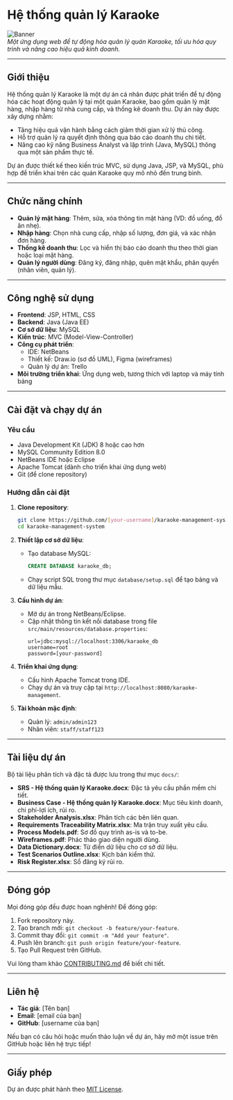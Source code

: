 # Hệ thống quản lý Karaoke

![Banner](https://via.placeholder.com/800x200.png?text=Karaoke+Management+System)  
*Một ứng dụng web để tự động hóa quản lý quán Karaoke, tối ưu hóa quy trình và nâng cao hiệu quả kinh doanh.*

---

## Giới thiệu

Hệ thống quản lý Karaoke là một dự án cá nhân được phát triển để tự động hóa các hoạt động quản lý tại một quán Karaoke, bao gồm quản lý mặt hàng, nhập hàng từ nhà cung cấp, và thống kê doanh thu. Dự án này được xây dựng nhằm:

- Tăng hiệu quả vận hành bằng cách giảm thời gian xử lý thủ công.
- Hỗ trợ quản lý ra quyết định thông qua báo cáo doanh thu chi tiết.
- Nâng cao kỹ năng Business Analyst và lập trình (Java, MySQL) thông qua một sản phẩm thực tế.

Dự án được thiết kế theo kiến trúc MVC, sử dụng Java, JSP, và MySQL, phù hợp để triển khai trên các quán Karaoke quy mô nhỏ đến trung bình.

---

## Chức năng chính

- **Quản lý mặt hàng**: Thêm, sửa, xóa thông tin mặt hàng (VD: đồ uống, đồ ăn nhẹ).
- **Nhập hàng**: Chọn nhà cung cấp, nhập số lượng, đơn giá, và xác nhận đơn hàng.
- **Thống kê doanh thu**: Lọc và hiển thị báo cáo doanh thu theo thời gian hoặc loại mặt hàng.
- **Quản lý người dùng**: Đăng ký, đăng nhập, quên mật khẩu, phân quyền (nhân viên, quản lý).

---

## Công nghệ sử dụng

- **Frontend**: JSP, HTML, CSS
- **Backend**: Java (Java EE)
- **Cơ sở dữ liệu**: MySQL
- **Kiến trúc**: MVC (Model-View-Controller)
- **Công cụ phát triển**:
  - IDE: NetBeans
  - Thiết kế: Draw.io (sơ đồ UML), Figma (wireframes)
  - Quản lý dự án: Trello
- **Môi trường triển khai**: Ứng dụng web, tương thích với laptop và máy tính bảng

---

## Cài đặt và chạy dự án

### Yêu cầu
- Java Development Kit (JDK) 8 hoặc cao hơn
- MySQL Community Edition 8.0
- NetBeans IDE hoặc Eclipse
- Apache Tomcat (dành cho triển khai ứng dụng web)
- Git (để clone repository)

### Hướng dẫn cài đặt

1. **Clone repository**:
   ```bash
   git clone https://github.com/[your-username]/karaoke-management-system.git
   cd karaoke-management-system
   ```

2. **Thiết lập cơ sở dữ liệu**:
   - Tạo database MySQL:
     ```sql
     CREATE DATABASE karaoke_db;
     ```
   - Chạy script SQL trong thư mục `database/setup.sql` để tạo bảng và dữ liệu mẫu.

3. **Cấu hình dự án**:
   - Mở dự án trong NetBeans/Eclipse.
   - Cập nhật thông tin kết nối database trong file `src/main/resources/database.properties`:
     ```properties
     url=jdbc:mysql://localhost:3306/karaoke_db
     username=root
     password=[your-password]
     ```

4. **Triển khai ứng dụng**:
   - Cấu hình Apache Tomcat trong IDE.
   - Chạy dự án và truy cập tại `http://localhost:8080/karaoke-management`.

5. **Tài khoản mặc định**:
   - Quản lý: `admin/admin123`
   - Nhân viên: `staff/staff123`

---

## Tài liệu dự án

Bộ tài liệu phân tích và đặc tả được lưu trong thư mục `docs/`:
- **SRS - Hệ thống quản lý Karaoke.docx**: Đặc tả yêu cầu phần mềm chi tiết.
- **Business Case - Hệ thống quản lý Karaoke.docx**: Mục tiêu kinh doanh, chi phí-lợi ích, rủi ro.
- **Stakeholder Analysis.xlsx**: Phân tích các bên liên quan.
- **Requirements Traceability Matrix.xlsx**: Ma trận truy xuất yêu cầu.
- **Process Models.pdf**: Sơ đồ quy trình as-is và to-be.
- **Wireframes.pdf**: Phác thảo giao diện người dùng.
- **Data Dictionary.docx**: Từ điển dữ liệu cho cơ sở dữ liệu.
- **Test Scenarios Outline.xlsx**: Kịch bản kiểm thử.
- **Risk Register.xlsx**: Sổ đăng ký rủi ro.

---

## Đóng góp

Mọi đóng góp đều được hoan nghênh! Để đóng góp:
1. Fork repository này.
2. Tạo branch mới: `git checkout -b feature/your-feature`.
3. Commit thay đổi: `git commit -m "Add your feature"`.
4. Push lên branch: `git push origin feature/your-feature`.
5. Tạo Pull Request trên GitHub.

Vui lòng tham khảo [CONTRIBUTING.md](CONTRIBUTING.md) để biết chi tiết.

---

## Liên hệ

- **Tác giả**: [Tên bạn]
- **Email**: [email của bạn]
- **GitHub**: [username của bạn]

Nếu bạn có câu hỏi hoặc muốn thảo luận về dự án, hãy mở một issue trên GitHub hoặc liên hệ trực tiếp!

---

## Giấy phép

Dự án được phát hành theo [MIT License](LICENSE).
